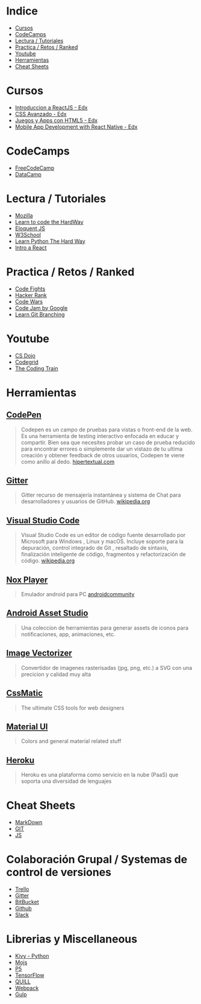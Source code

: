 # Indice
- [Cursos](#cursos)
- [CodeCamps](#codecamps)
- [Lectura / Tutoriales](#lectura--tutoriales)
- [Practica / Retos / Ranked](#practica--retos--ranked)
- [Youtube](#youtube)
- [Herramientas](#herramientas)
- [Cheat Sheets](#cheat-sheets)
# Cursos
- [Introduccion a ReactJS - Edx](https://www.edx.org/es/introduction-to-reactjs)
- [CSS Avanzado - Edx](https://www.edx.org/es/course/advanced-css-concepts)
- [Juegos y Apps con HTML5 - Edx](https://www.edx.org/es/course/html5-apps-games-w3cx-html5-2x)
- [Mobile App Development with React Native - Edx](https://courses.edx.org/courses/course-v1:HarvardX+CS50M+Mobile/course/)

# CodeCamps
- [FreeCodeCamp](https://www.freecodecamp.org/)
- [DataCamp](https://www.datacamp.com/)

# Lectura / Tutoriales 
- [Mozilla](https://developer.mozilla.org/es/docs/Web/JavaScript)
- [Learn to code the HardWay](https://learncodethehardway.org/)
- [Eloquent JS](https://eloquentjavascript.net/)
- [W3School](https://www.w3schools.com/)
- [Learn Python The Hard Way](https://learnpythonthehardway.org/python3/) 
- [Intro a React](https://reactjs.org/tutorial/tutorial.html)


# Practica / Retos / Ranked
- [Code Fights](https://codefights.com)
- [Hacker Rank](https://www.hackerrank.com/)
- [Code Wars](https://www.codewars.com/)
- [Code Jam by Google](https://code.google.com/codejam/)
- [Learn Git Branching](https://learngitbranching.js.org/)

# Youtube 
- [CS Dojo](https://www.youtube.com/channel/UCxX9wt5FWQUAAz4UrysqK9A)
- [Codegrid](https://www.youtube.com/channel/UC7pVho4O31FyfQsZdXWejEw)
- [The Coding Train](https://www.youtube.com/channel/UCvjgXvBlbQiydffZU7m1_aw)

# Herramientas
## [CodePen](https://codepen.io)
> Codepen es un campo de pruebas para vistas o front-end de la web. Es una herramienta de testing interactivo enfocada en educar y compartir. Bien sea que necesites probar un caso de prueba reducido para encontrar errores o simplemente dar un vistazo de tu ultima creación y obtener feedback de otros usuarios, Codepen te viene como anillo al dedo.
[hipertextual.com](https://hipertextual.com/archivo/2014/07/codepen-herramienta-testing)

## [Gitter](https://gitter.im)
> Gitter recurso de mensajería instantánea y sistema de Chat para desarrolladores y usuarios de GitHub.
[wikipedia.org](https://en.wikipedia.org/wiki/Gitter)

## [Visual Studio Code](https://code.visualstudio.com/)
> Visual Studio Code es un editor de código fuente desarrollado por Microsoft para Windows , Linux y macOS. Incluye soporte para la depuración, control integrado de Git , resaltado de sintaxis, finalización inteligente de código, fragmentos y refactorización de código.
[wikipedia.org](https://es.wikipedia.org/wiki/Visual_Studio_Code)

## [Nox Player](https://www.bignox.com/)
> Emulador android para PC
[androidcommunity](https://androidcommunity.com/nox-app-player-is-a-new-android-os-emulator-for-pc-20150817/)

## [Android Asset Studio](https://romannurik.github.io/AndroidAssetStudio/index.html)
> Una coleccion de herramientas para generar assets de iconos para notificaciones, app, animaciones, etc.

## [Image Vectorizer](https://www.vectorizer.io/)
> Convertidor de imagenes rasterisadas (jpg, png, etc.) a SVG con una precicion y calidad muy alta

## [CssMatic](https://www.cssmatic.com/)
> The ultimate CSS tools for web designers

## [Material UI](https://www.materialui.co/)
> Colors and general material related stuff

## [Heroku](https://dashboard.heroku.com/)
> Heroku es una plataforma como servicio en la nube (PaaS) que soporta una diversidad de lenguajes

# Cheat Sheets
- [MarkDown](https://guides.github.com/pdfs/markdown-cheatsheet-online.pdf)
- [GIT](https://services.github.com/on-demand/downloads/github-git-cheat-sheet.pdf)
- [JS](https://htmlcheatsheet.com/js)

# Colaboración Grupal / Systemas de control de versiones
- [Trello](https://trello.com)
- [Gitter](https://gitter.im)
- [BitBucket](https://bitbucket.org)
- [Github](https://github.com)
- [Slack](https://slack.com)

# Librerias y Miscellaneous
- [Kivy - Python](https://kivy.org/#home)
- [Mojs](http://mojs.io)
- [P5](https://gulpjs.com/)
- [TensorFlow](https://www.tensorflow.org)
- [QUILL](https://quilljs.com)
- [Webpack](https://webpack.js.org)
- [Gulp](https://gulpjs.com)
